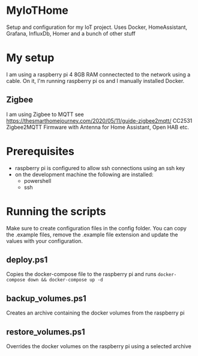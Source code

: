 # MyIoTHome
Setup and configuration for my IoT project. Uses Docker, HomeAssistant, Grafana, InfluxDb, Homer and a bunch of other stuff

# My setup

I am using a raspberry pi 4 8GB RAM connectected to the network using a cable. On it, I'm running raspberry pi os and I manually installed Docker.

## Zigbee
I am using Zigbee to MQTT see https://thesmarthomejourney.com/2020/05/11/guide-zigbee2mqtt/
CC2531 Zigbee2MQTT Firmware with Antenna for Home Assistant, Open HAB etc.

# Prerequisites

* raspberry pi is configured to allow ssh connections using an ssh key
* on the development machine the following are installed:
  * powershell
  * ssh

# Running the scripts
Make sure to create configuration files in the config folder. You can copy the .example files, remove the .example file extension and update the values with your configuration.

## deploy.ps1
Copies the docker-compose file to the raspberry pi and runs ```docker-compose down && docker-compose up -d```

## backup_volumes.ps1
Creates an archive containing the docker volumes from the raspberry pi

## restore_volumes.ps1
Overrides the docker volumes on the raspberry pi using a selected archive

